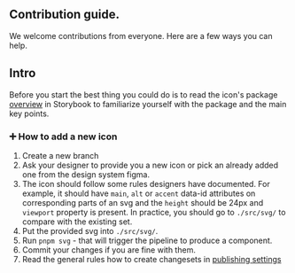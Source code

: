 ## Contribution guide.

We welcome contributions from everyone. Here are a few ways you can help.

## Intro
Before you start the best thing you could do is to read the icon's package [overview](https://design-system.giosg.app/?path=/docs/icons-overview--docs) in Storybook to familiarize yourself with the package and the main key points.


### ➕ How to add a new icon
1. Create a new branch
2. Ask your designer to provide you a new icon or pick an already added one from the design system figma. 
3. The icon should follow some rules designers have documented. For example, it should have `main`, `alt` or `accent` data-id attributes on corresponding parts of an svg and the `height` should be 24px and `viewport` property is present. In practice, you should go to `./src/svg/` to compare with the existing set.
4. Put the provided svg into `./src/svg/`.
5. Run `pnpm svg` - that will trigger the pipeline to produce a component.
6. Commit your changes if you are fine with them.
7. Read the general rules how to create changesets in [publishing settings](/README.md#Publishing) 


